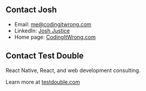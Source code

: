 ## Contact Josh

- Email: [me@codingitwrong.com](mailto:me@codingitwrong.com)
- LinkedIn: [Josh Justice](https://www.linkedin.com/in/jjustice/)
- Home page: [CodingItWrong.com](https://codingitwrong.com)

## Contact Test Double

React Native, React, and web development consulting.

Learn more at [testdouble.com](https://testdouble.com/)
